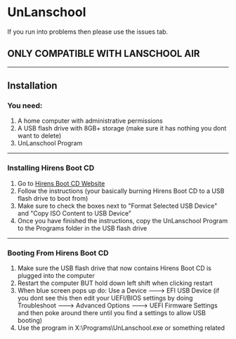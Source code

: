 # UnLanschool
If you run into problems then please use the issues tab.
## ONLY COMPATIBLE WITH LANSCHOOL AIR

------------

## Installation
### You need:
1. A home computer with administrative permissions
2. A USB flash drive with 8GB+ storage (make sure it has nothing you dont want to delete)
3. UnLanschool Program

------------

### Installing Hirens Boot CD
1. Go to [Hirens Boot CD Website](https://www.hirensbootcd.org/usb-booting/ "Hirens Boot CD Website")
2. Follow the instructions (your basically burning Hirens Boot CD to a USB flash drive to boot from)
3. Make sure to check the boxes next to "Format Selected USB Device" and "Copy ISO Content to USB Device"
4. Once you have finished the instructions, copy the UnLanschool Program to the Programs folder in the USB flash drive

------------


### Booting From Hirens Boot CD
1. Make sure the USB flash drive that now contains Hirens Boot CD is plugged into the computer
2. Restart the computer BUT hold down left shift when clicking restart
3. When blue screen pops up do: Use a Device ---> EFI USB Device (if you dont see this then edit your UEFI/BIOS settings by doing Troubleshoot ---> Advanced Options ---> UEFI Firmware Settings and then poke around there until you find a settings to allow USB booting)
4. Use the program in X:\Programs\UnLanschool.exe or something related

